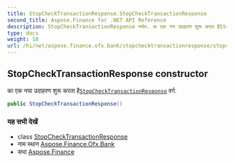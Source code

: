 ```yaml
---
title: StopCheckTransactionResponse.StopCheckTransactionResponse
second_title: Aspose.Finance for .NET API Reference
description: StopCheckTransactionResponse नर्मत. क एक नय उदहरण शुरू करत हैStopCheckTransactionResponse वर्ग.
type: docs
weight: 10
url: /hi/net/aspose.finance.ofx.bank/stopchecktransactionresponse/stopchecktransactionresponse/
---
```

## StopCheckTransactionResponse constructor

का एक नया उदाहरण शुरू करता है[`StopCheckTransactionResponse`](../) वर्ग.

```csharp
public StopCheckTransactionResponse()
```

### यह सभी देखें

* class [StopCheckTransactionResponse](../)
* नाम स्थान [Aspose.Finance.Ofx.Bank](../../stopchecktransactionresponse/)
* सभा [Aspose.Finance](../../../)


